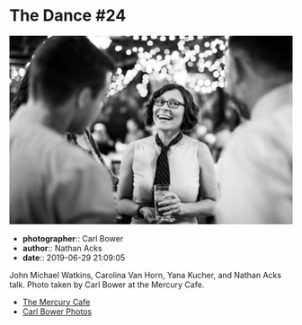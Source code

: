 # The Dance #24

![John Michael Watkins, Carolina Van Horn, Yana Kucher, and Nathan Acks talk](assets/2019-06-29-set-4-the-dance-24.webp)

* **photographer**:: Carl Bower  
* **author**:: Nathan Acks  
* **date**:: 2019-06-29 21:09:05

John Michael Watkins, Carolina Van Horn, Yana Kucher, and Nathan Acks talk. Photo taken by Carl Bower at the Mercury Cafe.

* [The Mercury Cafe](http://mercurycafe.com)
* [Carl Bower Photos](https://carlbowerphotos.com)
